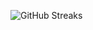![GitHub Streaks](https://github-streaks-mqc9.onrender.com/streak/happilli/image?theme=midnight&cache_bust=1743450345&lang=ja)
